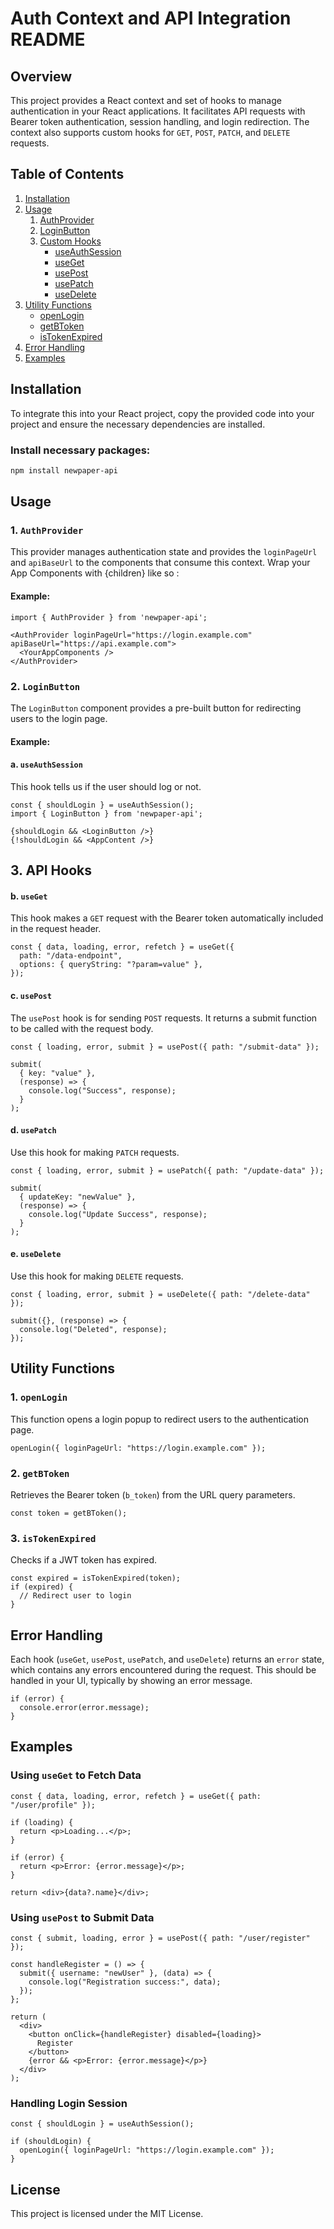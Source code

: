 # Auth Context and API Integration README

## Overview

This project provides a React context and set of hooks to manage authentication in your React applications. It facilitates API requests with Bearer token authentication, session handling, and login redirection. The context also supports custom hooks for `GET`, `POST`, `PATCH`, and `DELETE` requests.

## Table of Contents
1. [Installation](#installation)
2. [Usage](#usage)
    1. [AuthProvider](#authprovider)
    2. [LoginButton](#loginbutton)
    3. [Custom Hooks](#custom-hooks)
        - [useAuthSession](#useauthsession)
        - [useGet](#useget)
        - [usePost](#usepost)
        - [usePatch](#usepatch)
        - [useDelete](#usedelete)
3. [Utility Functions](#utility-functions)
    - [openLogin](#openlogin)
    - [getBToken](#getbtoken)
    - [isTokenExpired](#istokenexpired)
4. [Error Handling](#error-handling)
5. [Examples](#examples)

## Installation

To integrate this into your React project, copy the provided code into your project and ensure the necessary dependencies are installed.

### Install necessary packages:
```bash
npm install newpaper-api
```

## Usage

### 1. `AuthProvider`
This provider manages authentication state and provides the `loginPageUrl` and `apiBaseUrl` to the components that consume this context.
Wrap your App Components with <AuthProvider>{children}</AuthProvider> like so : 

#### Example:
```tsx
import { AuthProvider } from 'newpaper-api';

<AuthProvider loginPageUrl="https://login.example.com" apiBaseUrl="https://api.example.com">
  <YourAppComponents />
</AuthProvider>
```

### 2. `LoginButton`
The `LoginButton` component provides a pre-built button for redirecting users to the login page.


#### Example:

#### a. `useAuthSession`
This hook tells us if the user should log or not.

```tsx
const { shouldLogin } = useAuthSession();
import { LoginButton } from 'newpaper-api';

{shouldLogin && <LoginButton />}
{!shouldLogin && <AppContent />}
```

## 3. API Hooks

#### b. `useGet`
This hook makes a `GET` request with the Bearer token automatically included in the request header.

```tsx
const { data, loading, error, refetch } = useGet({
  path: "/data-endpoint",
  options: { queryString: "?param=value" },
});
```

#### c. `usePost`
The `usePost` hook is for sending `POST` requests. It returns a submit function to be called with the request body.

```tsx
const { loading, error, submit } = usePost({ path: "/submit-data" });

submit(
  { key: "value" },
  (response) => {
    console.log("Success", response);
  }
);
```

#### d. `usePatch`
Use this hook for making `PATCH` requests.

```tsx
const { loading, error, submit } = usePatch({ path: "/update-data" });

submit(
  { updateKey: "newValue" },
  (response) => {
    console.log("Update Success", response);
  }
);
```

#### e. `useDelete`
Use this hook for making `DELETE` requests.

```tsx
const { loading, error, submit } = useDelete({ path: "/delete-data" });

submit({}, (response) => {
  console.log("Deleted", response);
});
```

## Utility Functions

### 1. `openLogin`
This function opens a login popup to redirect users to the authentication page.

```tsx
openLogin({ loginPageUrl: "https://login.example.com" });
```

### 2. `getBToken`
Retrieves the Bearer token (`b_token`) from the URL query parameters.

```tsx
const token = getBToken();
```

### 3. `isTokenExpired`
Checks if a JWT token has expired.

```tsx
const expired = isTokenExpired(token);
if (expired) {
  // Redirect user to login
}
```

## Error Handling
Each hook (`useGet`, `usePost`, `usePatch`, and `useDelete`) returns an `error` state, which contains any errors encountered during the request. This should be handled in your UI, typically by showing an error message.

```tsx
if (error) {
  console.error(error.message);
}
```

## Examples

### Using `useGet` to Fetch Data
```tsx
const { data, loading, error, refetch } = useGet({ path: "/user/profile" });

if (loading) {
  return <p>Loading...</p>;
}

if (error) {
  return <p>Error: {error.message}</p>;
}

return <div>{data?.name}</div>;
```

### Using `usePost` to Submit Data
```tsx
const { submit, loading, error } = usePost({ path: "/user/register" });

const handleRegister = () => {
  submit({ username: "newUser" }, (data) => {
    console.log("Registration success:", data);
  });
};

return (
  <div>
    <button onClick={handleRegister} disabled={loading}>
      Register
    </button>
    {error && <p>Error: {error.message}</p>}
  </div>
);
```

### Handling Login Session
```tsx
const { shouldLogin } = useAuthSession();

if (shouldLogin) {
  openLogin({ loginPageUrl: "https://login.example.com" });
}
```

## License
This project is licensed under the MIT License.
